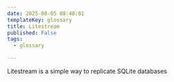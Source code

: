 ```yaml
---
date: 2025-08-05 08:48:01
templateKey: glossary
title: Litestream
published: False
tags:
  - glossary

---
```


Litestream is a simple way to replicate SQLite databases
